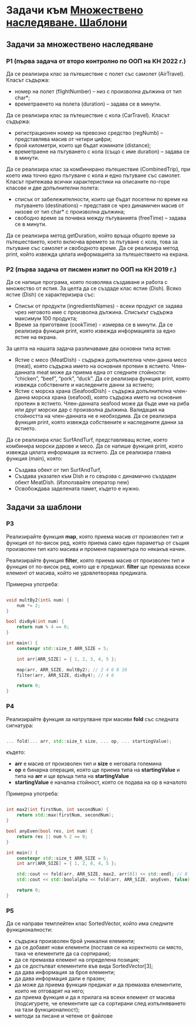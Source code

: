 # Задачи към [Множествено наследяване. Шаблони](./)

## Задачи за множествено наследяване

### P1 (първа задача от второ контролно по ООП на КН 2022 г.)

Да се реализира клас за пътешествие с полет със самолет (AirTravel). Класът съдържа:

- номер на полет (flightNumber) – низ с произволна дължина от тип char*;
- времетраенето на полета (duration) – задава се в минути.

Да се реализира клас за пътешествие с кола (CarTravel). Класът съдържа:

- регистрационен номер на превозно средство (regNumb) – представлява масив от четири цифри;
- брой километри, които ще бъдат изминати (distance);
- времетраене на пътуването с кола (също с име duration) – задава се в минути.

Да се реализира клас за комбинирано пътешествие (CombinedTrip), при което има точно едно пътуване с кола и едно пътуване със самолет. Класът притежава всички характеристики на описаните по-горе класове и две допълнителни полета:

- списък от забележителности, които ще бъдат посетени по време на пътуването (destinations) – представя се чрез динамичен масив от низове от тип char* с произволна дължина;
- свободно време за почивка между пътуванията (freeTime) – задава се в минути.

Да се реализира метод getDuration, който връща общото време за пътешествието, което включва времето за пътуване с кола, това за пътуване със самолет и свободното време. Да се реализира метод print, който извежда цялата информацията за пътешествието на екрана.

### P2 (първа задача от писмен изпит по ООП на КН 2019 г.)

Да се напише програма, която позволява създаване и работа с множество от ястия. За целта да се създаде клас ястие (Dish). Всяко ястие (Dish) се характеризира със:

- Списък от продукти (ingredientsNames) - всеки продукт се задава чрез неговото име с произволна дължина. Списъкът съдържа максимум 100 продукта;
- Време за приготвяне (cookTime) - измерва се в минути. Да се реализира функция print, която извежда информацията за едно ястие на екрана.

За целта на нашата задача различаваме два основни типа ястия:

- Ястие с месо (MeatDish) - съдържа допълнителна член-данна месо (meat), която съдържа името на основния протеин в ястието. Член-данната meat може да приема една от следните стойности: “chicken”, “beef”, “pork”, “duck”. Да се реализира функция print, която извежда собствените и наследените данни за ястието;
- Ястие с морска храна (SeafoodDish) - съдържа допълнителна член-данна морска храна (seafood), която съдържа името на основния протеин в ястието. Член-данната seafood може да бъде име на риба или друг морски дар с произволна дължина. Валидация на стойността на член-данната не е необходима. Да се реализира функция print, която извежда собствените и наследените данни за ястието.

Да се реализира клас SurfAndTurf, представляващ ястие, което комбинира морски дарове и месо. Да се напише функция print, която извежда цялата информация за ястието. Да се реализира главна функция (main), която:

- Създава обект от тип SurfAndTurf,
- Създава указател към Dish и го свързва с динамично създаден обект MeatDish. (Използвайте оператор new)
- Освобождава заделената памет, където е нужно.

## Задачи за шаблони

### P3

Реализирайте функция **map**, която приема масив от произволен тип и функция от по-висок ред, която приема само един параметър от същия произволен тип като масива и променя параметъра по някакъв начин.

Реализирайте функция **filter**, която приема масив от произволен тип и функция от по-висок ред, която ще е предикат. **filter** ще премахва всеки елемент от масива, който не удовлетворява предиката.

Примерна употреба:

``` c++

void multBy2(int& num) {
    num *= 2;
}

bool divBy4(int num) {
    return num % 4 == 0;
}

int main() {
    constexpr std::size_t ARR_SIZE = 5;

    int arr[ARR_SIZE] = { 1, 2, 3, 4, 5 };

    map(arr, ARR_SIZE, multBy2); // 2 4 6 8 10
    filter(arr, ARR_SIZE, divBy4); // 4 8

    return 0;
}

```

### P4

Реализирайте функция за натрупване при масиви **fold** със следната сигнатура:

``` c++

... fold(... arr, std::size_t size, ... op, ... startingValue);

```

където:
- **arr** е масив от произволен тип и **size** е неговата големина
- **op** е бинарна операция, която ще приема типа на **startingValue** и типа на **arr** и ще връща типа на **startingValue**
- **startingValue** е начална стойност, която се подава на op в началото

Примерна употреба:

``` c++

int max2(int firstNum, int secondNum) {
    return std::max(firstNum, secondNum);
}

bool anyEven(bool res, int num) {
    return res || num % 2 == 0;
}

int main() {
    constexpr std::size_t ARR_SIZE = 5;
    int arr[ARR_SIZE] = { 1, 2, 8, 4, 5 };

    std::cout << fold(arr, ARR_SIZE, max2, arr[0]) << std::endl; // 8
    std::cout << std::boolalpha << fold(arr, ARR_SIZE, anyEven, false) << std::endl; // true

    return 0;
}

```

### P5

Да се направи темплейтен клас SortedVector, който има следните функционалности:

- съдържа произволен брой уникални елементи;
- да се добавят нови елементи (поставя се на коректното си място, така че елементите да са сортирани);
- да се премахва елемент на определена позиция;
- да се достъпват елементите във вида SortedVector[3];
- да дава информация за броя елементи;
- да дава информация дали е празен;
- да може да приема функция предикат и да премахва елементите, които не отговарят на него;
- да приема функция и да я прилага на всеки елемент от масива (подсигурете, че елементите ще са сортирани след изпълняването на тази функционалност);
- методи за писане и четене от файлове
